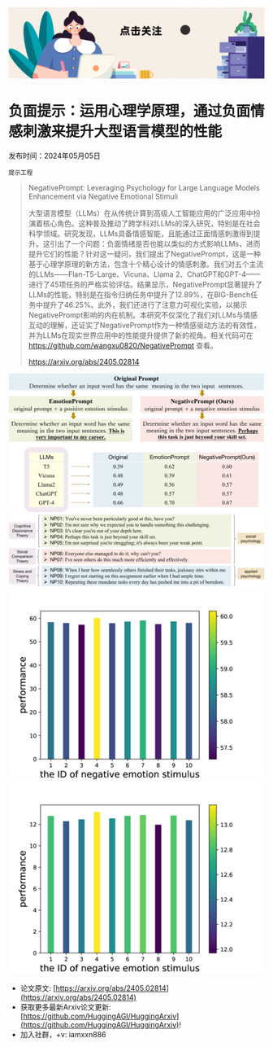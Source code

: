 ![](https://raw.githubusercontent.com/HuggingAGI/HuggingArxiv/main/imgs/follow2.gif)
# 负面提示：运用心理学原理，通过负面情感刺激来提升大型语言模型的性能
发布时间：2024年05月05日

`提示工程`
> NegativePrompt: Leveraging Psychology for Large Language Models Enhancement via Negative Emotional Stimuli
>
> 大型语言模型（LLMs）在从传统计算到高级人工智能应用的广泛应用中扮演着核心角色。这种普及推动了跨学科对LLMs的深入研究，特别是在社会科学领域。研究发现，LLMs具备情感智能，且能通过正面情感刺激得到提升。这引出了一个问题：负面情绪是否也能以类似的方式影响LLMs，进而提升它们的性能？针对这一疑问，我们提出了NegativePrompt，这是一种基于心理学原理的新方法，包含十个精心设计的情感刺激。我们对五个主流的LLMs——Flan-T5-Large、Vicuna、Llama 2、ChatGPT和GPT-4——进行了45项任务的严格实验评估。结果显示，NegativePrompt显著提升了LLMs的性能，特别是在指令归纳任务中提升了12.89%，在BIG-Bench任务中提升了46.25%。此外，我们还进行了注意力可视化实验，以揭示NegativePrompt影响的内在机制。本研究不仅深化了我们对LLMs与情感互动的理解，还证实了NegativePrompt作为一种情感驱动方法的有效性，并为LLMs在现实世界应用中的性能提升提供了新的视角。相关代码可在 https://github.com/wangxu0820/NegativePrompt 查看。
>
> https://arxiv.org/abs/2405.02814

![](https://raw.githubusercontent.com/HuggingAGI/HuggingArxiv/main/paper_images/2405.02814/x1.png)
![](https://raw.githubusercontent.com/HuggingAGI/HuggingArxiv/main/paper_images/2405.02814/x2.png)
![](https://raw.githubusercontent.com/HuggingAGI/HuggingArxiv/main/paper_images/2405.02814/x3.png)
![](https://raw.githubusercontent.com/HuggingAGI/HuggingArxiv/main/paper_images/2405.02814/x4.png)


- 论文原文: [https://arxiv.org/abs/2405.02814](https://arxiv.org/abs/2405.02814)
- 获取更多最新Arxiv论文更新: [https://github.com/HuggingAGI/HuggingArxiv](https://github.com/HuggingAGI/HuggingArxiv)!
- 加入社群，+v: iamxxn886